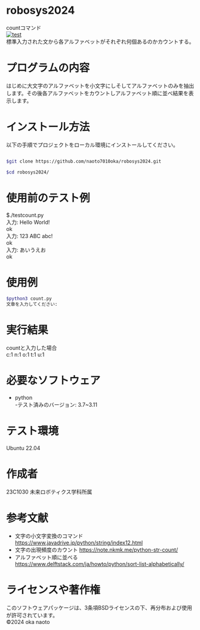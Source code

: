 # robosys2024
countコマンド  
[![test](https://github.com/naoto7010oka/robosys2024/actions/workflows/test.yml/badge.svg)](https://github.com/naoto7010oka/robosys2024/actions/workflows/test.yml)  
標準入力された文から各アルファベットがそれぞれ何個あるのかカウントする。  
# プログラムの内容  
はじめに大文字のアルファベットを小文字にしそしてアルファベットのみを抽出します。その後各アルファベットをカウントしアルファベット順に並べ結果を表示します。  
# インストール方法  
以下の手順でプロジェクトをローカル環境にインストールしてください。   
```bash

$git clone https://github.com/naoto7010oka/robosys2024.git  

$cd robosys2024/  

```
# 使用前のテスト例  
$./testcount.py  
入力: Hello World!  
ok  
入力: 123 ABC abc!  
ok  
入力: あいうえお  
ok  
# 使用例  
```bash
$python3 count.py  
文章を入力してください:
```
# 実行結果  
countと入力した場合  
c:1 n:1 o:1 t:1 u:1
# 必要なソフトウェア  
- python  
	-テスト済みのバージョン: 3.7~3.11
# テスト環境
Ubuntu 22.04
# 作成者  
23C1030 未来ロボティクス学科所属
# 参考文献 
* 文字の小文字変換のコマンド
https://www.javadrive.jp/python/string/index12.html
* 文字の出現頻度のカウント
https://note.nkmk.me/python-str-count/
* アルファベット順に並べる
https://www.delftstack.com/ja/howto/python/sort-list-alphabetically/  
# ライセンスや著作権  
このソフトウェアパッケージは、3条項BSDライセンスの下、再分布および使用が許可されています。  
 ©2024 oka naoto
